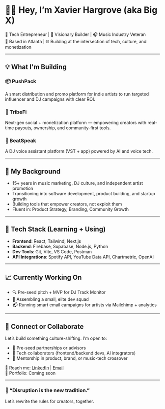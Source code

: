 # 👋🏾 Hey, I’m Xavier Hargrove (aka Big X)

🚀 Tech Entrepreneur | 🧠 Visionary Builder | 🎧 Music Industry Veteran  
📍 Based in Atlanta | 🌐 Building at the intersection of tech, culture, and monetization

---

## 💡 What I'm Building

### 📦 PushPack
A smart distribution and promo platform for indie artists to run targeted influencer and DJ campaigns with clear ROI.

### 🦋 TribeFi
Next-gen social + monetization platform — empowering creators with real-time payouts, ownership, and community-first tools.

### 🧠 BeatSpeak
A DJ voice assistant platform (VST + app) powered by AI and voice tech.

---

## 🧠 My Background

- 15+ years in music marketing, DJ culture, and independent artist promotion  
- Transitioning into software development, product building, and startup growth  
- Building tools that empower creators, not exploit them  
- Fluent in: Product Strategy, Branding, Community Growth

---

## 🧰 Tech Stack (Learning + Using)

- **Frontend**: React, Tailwind, Next.js  
- **Backend**: Firebase, Supabase, Node.js, Python  
- **Dev Tools**: Git, Vite, VS Code, Postman  
- **API Integrations**: Spotify API, YouTube Data API, Chartmetric, OpenAI

---

## 📈 Currently Working On

- 🔍 Pre-seed pitch + MVP for DJ Track Monitor  
- 💼 Assembling a small, elite dev squad  
- 📬 Running smart email campaigns for artists via Mailchimp + analytics

---

## 🤝 Connect or Collaborate

Let’s build something culture-shifting. I'm open to:

- 🚀 Pre-seed partnerships or advisors  
- 🤝 Tech collaborators (frontend/backend devs, AI integrators)  
- 💬 Mentorship in product, brand, or music-tech crossover

📩 Reach me: [LinkedIn](https://linkedin.com/in/xavierhargrove) | [Email](mailto:x@example.com)  
🧠 Portfolio: Coming soon

---

### 🦋 “Disruption is the new tradition.”  
Let’s rewrite the rules for creators, together.

